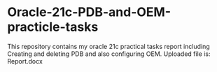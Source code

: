 # Oracle-21c-PDB-and-OEM-practicle-tasks
This repository contains my oracle 21c practical tasks report including Creating and deleting PDB and also configuring OEM.
Uploaded file is: Report.docx

